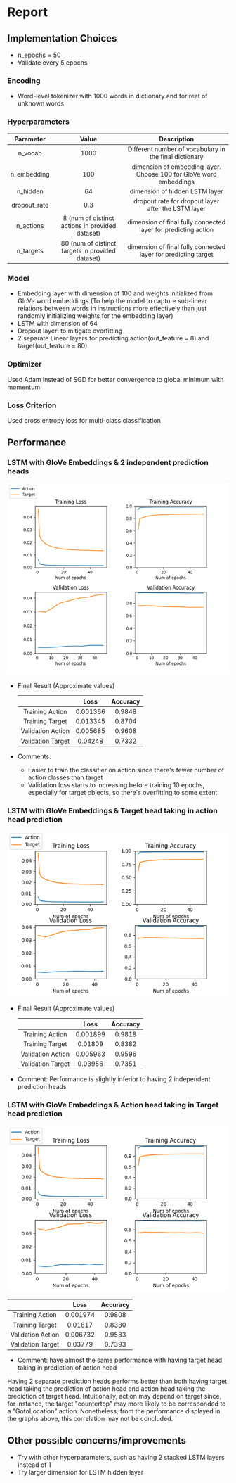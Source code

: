 # Report

## Implementation Choices
- n_epochs = 50
- Validate every 5 epochs

### Encoding
- Word-level tokenizer with 1000 words in dictionary and <unk> for rest of unknown words

### Hyperparameters
| Parameter | Value | Description |
|:---------:|:-----:|:-----------:|
| n_vocab | 1000 | Different number of vocabulary in the final dictionary
| n_embedding | 100 | dimension of embedding layer. Choose 100 for GloVe word embeddings
| n_hidden | 64 | dimension of hidden LSTM layer
| dropout_rate | 0.3 | dropout rate for dropout layer after the LSTM layer
| n_actions | 8 (num of distinct actions in provided dataset) | dimension of final fully connected layer for predicting action
| n_targets | 80 (num of distinct targets in provided dataset) | dimension of final fully connected layer for predicting target


### Model
- Embedding layer with dimension of 100 and weights initialized from GloVe word embeddings (To help the model to capture sub-linear relations between words in instructions more effectively than just randomly initializing weights for the embedding layer)
- LSTM with dimension of 64
- Dropout layer: to mitigate overfitting
- 2 separate Linear layers for predicting action(out_feature = 8) and target(out_feature = 80)

### Optimizer
Used Adam instead of SGD for better convergence to global minimum with momentum

### Loss Criterion
Used cross entropy loss for multi-class classification

## Performance
### LSTM with GloVe Embeddings & 2 independent prediction heads
![Result_2](performance_figures/result_1_(GloVe_with_2_independent_prediction_heads).png)
- Final Result (Approximate values)

    |                   |   Loss   | Accuracy |
    |:-----------------:|:--------:|:--------:|
    |  Training Action  | 0.001366 |  0.9848  | 
    |  Training Target  | 0.013345 |  0.8704  |
    | Validation Action | 0.005685 |  0.9608  |
    | Validation Target |  0.04248 |  0.7332  |
- Comments:
  - Easier to train the classifier on action since there's fewer number of action classes than target
  - Validation loss starts to increasing before training 10 epochs, especially for target objects, so there's overfitting to some extent
### LSTM with GloVe Embeddings & Target head taking in action head prediction
  ![Result_2](performance_figures/result_2(GloVe_with_Target_takes_in_action).png)
- Final Result (Approximate values)

  |                   |   Loss   | Accuracy |
  |:-----------------:|:--------:|:--------:|
  |  Training Action  | 0.001899 |  0.9818  | 
  |  Training Target  | 0.01809  |  0.8382  |
  | Validation Action | 0.005963 |  0.9596  |
  | Validation Target | 0.03956  |  0.7351  |
- Comment: Performance is slightly inferior to having 2 independent prediction heads
  
### LSTM with GloVe Embeddings & Action head taking in Target head prediction
![Result_3](performance_figures/result_3(GloVe_with_Action_takes_in_target).png)

  |                   |   Loss   | Accuracy |
  |:-----------------:|:--------:|:--------:|
  |  Training Action  | 0.001974 |  0.9808  | 
  |  Training Target  | 0.01817  |  0.8380  |
  | Validation Action | 0.006732 |  0.9583  |
  | Validation Target | 0.03779  |  0.7393  |
- Comment: have almost the same performance with having target head taking in prediction of action head

Having 2 separate prediction heads performs better than both having target head taking the prediction of action head and action head taking the prediction of target head. Intuitionally, action may depend on target since, for instance, the target "countertop" may more likely to be corresponded to a "GotoLocation" action. Nonetheless, from the performance displayed in the graphs above, this correlation may not be concluded.



## Other possible concerns/improvements
- Try with other hyperparameters, such as having 2 stacked LSTM layers instead of 1
- Try larger dimension for LSTM hidden layer
